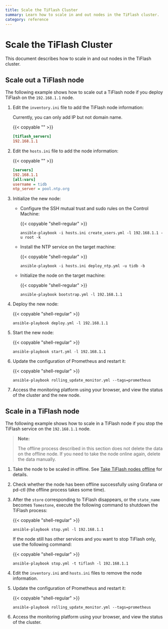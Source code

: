 ```yaml
---
title: Scale the TiFlash Cluster
summary: Learn how to scale in and out nodes in the TiFlash cluster.
category: reference
---
```


# Scale the TiFlash Cluster

This document describes how to scale in and out nodes in the TiFlash cluster.

## Scale out a TiFlash node

The following example shows how to scale out a TiFlash node if you deploy TiFlash on the `192.168.1.1` node.

1. Edit the `inventory.ini` file to add the TiFlash node information:

    Currently, you can only add IP but not domain name.

    {{< copyable "" >}}

    ```ini
    [tiflash_servers]
    192.168.1.1
    ```

2. Edit the `hosts.ini` file to add the node information:

    {{< copyable "" >}}

    ```ini
    [servers]
    192.168.1.1
    [all:vars]
    username = tidb
    ntp_server = pool.ntp.org
    ```

3. Initialize the new node:

    - Configure the SSH mutual trust and sudo rules on the Control Machine:

        {{< copyable "shell-regular" >}}

        ```shell
        ansible-playbook -i hosts.ini create_users.yml -l 192.168.1.1 -u root -k
        ```

    - Install the NTP service on the target machine:

        {{< copyable "shell-regular" >}}

        ```shell
        ansible-playbook -i hosts.ini deploy_ntp.yml -u tidb -b
        ```

    - Initialize the node on the target machine:

        {{< copyable "shell-regular" >}}

        ```shell
        ansible-playbook bootstrap.yml -l 192.168.1.1
        ```
    
4. Deploy the new node:

    {{< copyable "shell-regular" >}}

    ```shell
    ansible-playbook deploy.yml -l 192.168.1.1
    ```

5. Start the new node:

    {{< copyable "shell-regular" >}}

    ```shell
    ansible-playbook start.yml -l 192.168.1.1
    ```

6. Update the configuration of Prometheus and restart it:

    {{< copyable "shell-regular" >}}

    ```shell
    ansible-playbook rolling_update_monitor.yml --tags=prometheus
    ```

7. Access the monitoring platform using your browser, and view the status of the cluster and the new node.

## Scale in a TiFlash node

The following example shows how to scale in a TiFlash node if you stop the TiFlash service on the `192.168.1.1` node.

> **Note:**
>
> The offline process described in this section does not delete the data on the offline node. If you need to take the node online again, delete the data manually.

1. Take the node to be scaled in offline. See [Take TiFlash nodes offline](/reference/tiflash/maintain.md#take-tiflash-nodes-offline) for details.

2. Check whether the node has been offline successfully using Grafana or pd-ctl (the offline process takes some time).

3. After the `store` corresponding to TiFlash disappears, or the `state_name` becomes `Tomestone`, execute the following command to shutdown the TiFlash process:

    {{< copyable "shell-regular" >}}

    ```shell
    ansible-playbook stop.yml -l 192.168.1.1
    ```

    If the node still has other services and you want to stop TiFlash only, use the following command:

    {{< copyable "shell-regular" >}}

    ```shell
    ansible-playbook stop.yml -t tiflash -l 192.168.1.1
    ```

4. Edit the `inventory.ini` and `hosts.ini` files to remove the node information.

5. Update the configuration of Prometheus and restart it:

    {{< copyable "shell-regular" >}}

    ```shell
    ansible-playbook rolling_update_monitor.yml --tags=prometheus
    ```

6. Access the monitoring platform using your browser, and view the status of the cluster.
